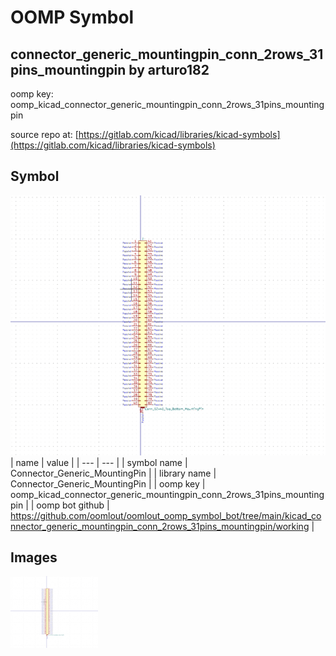 # OOMP Symbol  
## connector_generic_mountingpin_conn_2rows_31pins_mountingpin  by arturo182  
  
oomp key: oomp_kicad_connector_generic_mountingpin_conn_2rows_31pins_mountingpin  
  
source repo at: [https://gitlab.com/kicad/libraries/kicad-symbols](https://gitlab.com/kicad/libraries/kicad-symbols)  
## Symbol  
  
[![working.png](working_600.png)](working.png)  
| name | value | 
| --- | --- | 
| symbol name | Connector_Generic_MountingPin | 
| library name | Connector_Generic_MountingPin | 
| oomp key | oomp_kicad_connector_generic_mountingpin_conn_2rows_31pins_mountingpin | 
| oomp bot github | https://github.com/oomlout/oomlout_oomp_symbol_bot/tree/main/kicad_connector_generic_mountingpin_conn_2rows_31pins_mountingpin/working | 
## Images  
  
[![working.png](working_140.png)](working.png)  
